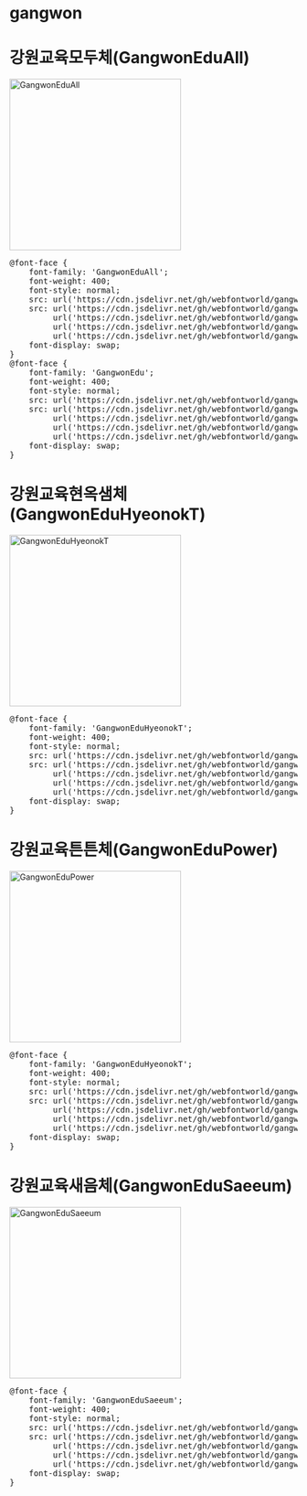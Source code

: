 # gangwon

# 강원교육모두체(GangwonEduAll)

<a href="https://wess.tistory.com/244" target="_blank">
    <img src="https://webfontworld.github.io/gangwon/GangwonEduAll.jpg" alt="GangwonEduAll" style="width:300px">
</a>

<pre>
@font-face {
    font-family: 'GangwonEduAll';
    font-weight: 400;
    font-style: normal;
    src: url('https://cdn.jsdelivr.net/gh/webfontworld/gangwon/GangwonEduAllLight.eot');
    src: url('https://cdn.jsdelivr.net/gh/webfontworld/gangwon/GangwonEduAllLight.eot?#iefix') format('embedded-opentype'),
         url('https://cdn.jsdelivr.net/gh/webfontworld/gangwon/GangwonEduAllLight.woff2') format('woff2'),
         url('https://cdn.jsdelivr.net/gh/webfontworld/gangwon/GangwonEduAllLight.woff') format('woff'),
         url('https://cdn.jsdelivr.net/gh/webfontworld/gangwon/GangwonEduAllLight.ttf') format("truetype");
    font-display: swap;
} 
@font-face {
    font-family: 'GangwonEdu';
    font-weight: 400;
    font-style: normal;
    src: url('https://cdn.jsdelivr.net/gh/webfontworld/gangwon/GangwonEduAllBold.eot');
    src: url('https://cdn.jsdelivr.net/gh/webfontworld/gangwon/GangwonEduAllBold.eot?#iefix') format('embedded-opentype'),
         url('https://cdn.jsdelivr.net/gh/webfontworld/gangwon/GangwonEduAllBold.woff2') format('woff2'),
         url('https://cdn.jsdelivr.net/gh/webfontworld/gangwon/GangwonEduAllBold.woff') format('woff'),
         url('https://cdn.jsdelivr.net/gh/webfontworld/gangwon/GangwonEduAllBold.ttf') format("truetype");
    font-display: swap;
} 
</pre>


# 강원교육현옥샘체(GangwonEduHyeonokT)

<a href="https://wess.tistory.com/244" target="_blank">
    <img src="https://webfontworld.github.io/gangwon/GangwonEduHyeonokT.jpg" alt="GangwonEduHyeonokT" style="width:300px">
</a>

<pre>
@font-face {
    font-family: 'GangwonEduHyeonokT';
    font-weight: 400;
    font-style: normal;
    src: url('https://cdn.jsdelivr.net/gh/webfontworld/gangwon/GangwonEduHyeonokT.eot');
    src: url('https://cdn.jsdelivr.net/gh/webfontworld/gangwon/GangwonEduHyeonokT.eot?#iefix') format('embedded-opentype'),
         url('https://cdn.jsdelivr.net/gh/webfontworld/gangwon/GangwonEduHyeonokT.woff2') format('woff2'),
         url('https://cdn.jsdelivr.net/gh/webfontworld/gangwon/GangwonEduHyeonokT.woff') format('woff'),
         url('https://cdn.jsdelivr.net/gh/webfontworld/gangwon/GangwonEduHyeonokT.ttf') format("truetype");
    font-display: swap;
} 
</pre>



# 강원교육튼튼체(GangwonEduPower)

<a href="https://wess.tistory.com/244" target="_blank">
    <img src="https://webfontworld.github.io/gangwon/GangwonEduPower.jpg" alt="GangwonEduPower" style="width:300px">
</a>

<pre>
@font-face {
    font-family: 'GangwonEduHyeonokT';
    font-weight: 400;
    font-style: normal;
    src: url('https://cdn.jsdelivr.net/gh/webfontworld/gangwon/GangwonEduPower.eot');
    src: url('https://cdn.jsdelivr.net/gh/webfontworld/gangwon/GangwonEduPower.eot?#iefix') format('embedded-opentype'),
         url('https://cdn.jsdelivr.net/gh/webfontworld/gangwon/GangwonEduPower.woff2') format('woff2'),
         url('https://cdn.jsdelivr.net/gh/webfontworld/gangwon/GangwonEduPower.woff') format('woff'),
         url('https://cdn.jsdelivr.net/gh/webfontworld/gangwon/GangwonEduPower.ttf') format("truetype");
    font-display: swap;
} 
</pre>

# 강원교육새음체(GangwonEduSaeeum)

<a href="https://wess.tistory.com/244" target="_blank">
    <img src="https://webfontworld.github.io/gangwon/GangwonEduSaeeum.jpg" alt="GangwonEduSaeeum" style="width:300px">
</a>

<pre>
@font-face {
    font-family: 'GangwonEduSaeeum';
    font-weight: 400;
    font-style: normal;
    src: url('https://cdn.jsdelivr.net/gh/webfontworld/gangwon/GangwonEduSaeeum.eot');
    src: url('https://cdn.jsdelivr.net/gh/webfontworld/gangwon/GangwonEduSaeeum.eot?#iefix') format('embedded-opentype'),
         url('https://cdn.jsdelivr.net/gh/webfontworld/gangwon/GangwonEduSaeeum.woff2') format('woff2'),
         url('https://cdn.jsdelivr.net/gh/webfontworld/gangwon/GangwonEduSaeeum.woff') format('woff'),
         url('https://cdn.jsdelivr.net/gh/webfontworld/gangwon/GangwonEduSaeeum.ttf') format("truetype");
    font-display: swap;
} 
</pre>
